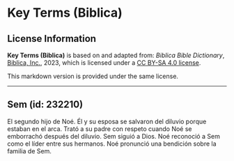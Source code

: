 # Key Terms (Biblica)

## License Information

**Key Terms (Biblica)** is based on and adapted from: _Biblica Bible Dictionary_, [Biblica, Inc.](https://www.biblica.com/), 2023, which is licensed under a [CC BY-SA 4.0 license](https://creativecommons.org/licenses/by-sa/4.0/legalcode.en).

This markdown version is provided under the same license.



--------------------------------

## Sem (id: 232210)

El segundo hijo de Noé. Él y su esposa se salvaron del diluvio porque estaban en el arca. Trató a su padre con respeto cuando Noé se emborrachó después del diluvio. Sem siguió a Dios. Noé reconoció a Sem como el líder entre sus hermanos. Noé pronunció una bendición sobre la familia de Sem.


